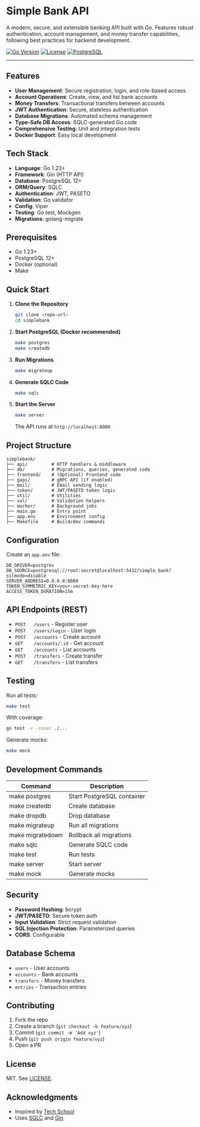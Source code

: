 # Simple Bank API

A modern, secure, and extensible banking API built with Go. Features robust authentication, account management, and money transfer capabilities, following best practices for backend development.

[![Go Version](https://img.shields.io/badge/Go-1.23-blue.svg)](https://golang.org/)
[![License](https://img.shields.io/badge/License-MIT-green.svg)](LICENSE)
[![PostgreSQL](https://img.shields.io/badge/PostgreSQL-12+-blue.svg)](https://www.postgresql.org/)

---

## Features

- **User Management**: Secure registration, login, and role-based access
- **Account Operations**: Create, view, and list bank accounts
- **Money Transfers**: Transactional transfers between accounts
- **JWT Authentication**: Secure, stateless authentication
- **Database Migrations**: Automated schema management
- **Type-Safe DB Access**: SQLC-generated Go code
- **Comprehensive Testing**: Unit and integration tests
- **Docker Support**: Easy local development

## Tech Stack

- **Language**: Go 1.23+
- **Framework**: Gin (HTTP API)
- **Database**: PostgreSQL 12+
- **ORM/Query**: SQLC
- **Authentication**: JWT, PASETO
- **Validation**: Go validator
- **Config**: Viper
- **Testing**: Go test, Mockgen
- **Migrations**: golang-migrate

## Prerequisites

- Go 1.23+
- PostgreSQL 12+
- Docker (optional)
- Make

## Quick Start

1. **Clone the Repository**
	```bash
	git clone <repo-url>
	cd simplebank
	```
2. **Start PostgreSQL (Docker recommended)**
	```bash
	make postgres
	make createdb
	```
3. **Run Migrations**
	```bash
	make migrateup
	```
4. **Generate SQLC Code**
	```bash
	make sqlc
	```
5. **Start the Server**
	```bash
	make server
	```
	The API runs at `http://localhost:8080`

## Project Structure

```
simplebank/
├── api/         # HTTP handlers & middleware
├── db/          # Migrations, queries, generated code
├── frontend/    # (Optional) Frontend code
├── gapi/        # gRPC API (if enabled)
├── mail/        # Email sending logic
├── token/       # JWT/PASETO token logic
├── util/        # Utilities
├── val/         # Validation helpers
├── worker/      # Background jobs
├── main.go      # Entry point
├── app.env      # Environment config
├── Makefile     # Build/dev commands
```

## Configuration

Create an `app.env` file:
```env
DB_DRIVER=postgres
DB_SOURCE=postgresql://root:secret@localhost:5432/simple_bank?sslmode=disable
SERVER_ADDRESS=0.0.0.0:8080
TOKEN_SYMMETRIC_KEY=your-secret-key-here
ACCESS_TOKEN_DURATION=15m
```

## API Endpoints (REST)

- `POST   /users`           - Register user
- `POST   /users/login`     - User login
- `POST   /accounts`        - Create account
- `GET    /accounts/:id`    - Get account
- `GET    /accounts`        - List accounts
- `POST   /transfers`       - Create transfer
- `GET    /transfers`       - List transfers

## Testing

Run all tests:
```bash
make test
```
With coverage:
```bash
go test -v -cover ./...
```
Generate mocks:
```bash
make mock
```

## Development Commands

| Command            | Description                  |
|--------------------|------------------------------|
| make postgres      | Start PostgreSQL container   |
| make createdb      | Create database              |
| make dropdb        | Drop database                |
| make migrateup     | Run all migrations           |
| make migratedown   | Rollback all migrations      |
| make sqlc          | Generate SQLC code           |
| make test          | Run tests                    |
| make server        | Start server                 |
| make mock          | Generate mocks               |

## Security

- **Password Hashing**: bcrypt
- **JWT/PASETO**: Secure token auth
- **Input Validation**: Strict request validation
- **SQL Injection Protection**: Parameterized queries
- **CORS**: Configurable

## Database Schema

- `users`      - User accounts
- `accounts`   - Bank accounts
- `transfers`  - Money transfers
- `entries`    - Transaction entries

## Contributing

1. Fork the repo
2. Create a branch (`git checkout -b feature/xyz`)
3. Commit (`git commit -m 'Add xyz'`)
4. Push (`git push origin feature/xyz`)
5. Open a PR

## License

MIT. See [LICENSE](LICENSE).

## Acknowledgments

- Inspired by [Tech School](https://github.com/techschool)
- Uses [SQLC](https://sqlc.dev/) and [Gin](https://gin-gonic.com/)
